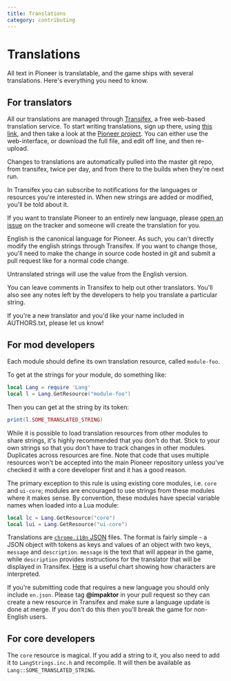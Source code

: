 ```yaml
---
title: Translations
category: contributing
---
```


# Translations

All text in Pioneer is translatable, and the game ships with several translations. Here's everything you need to know.

## For translators

All our translations are managed through [Transifex](https://transifex.com), a free web-based translation service. To start writing translations, sign up there, using [this link](https://app.transifex.com/signup/open-source/?join_org=pioneer&join_project=pioneer), and then take a look at the [Pioneer project](https://explore.transifex.com/pioneer/pioneer/). You can either use the web-interface, or download the full file, and edit off line, and then re-upload.

Changes to translations are automatically pulled into the master git repo, from transifex, twice per day, and from there to the builds when they're next run.

In Transifex you can subscribe to notifications for the languages or resources you're interested in. When new strings are added or modified, you'll be told about it.

If you want to translate Pioneer to an entirely new language, please [open an issue](https://github.com/pioneerspacesim/pioneer/issues) on the tracker and someone will create the translation for you.

English is the canonical language for Pioneer. As such, you can't directly modify the english strings through Transifex. If you want to change those, you'll need to make the change in source code hosted in git and submit a pull request like for a normal code change.

Untranslated strings will use the value from the English version.

You can leave comments in Transifex to help out other translators. You'll also see any notes left by the developers to help you translate a particular string.

If you're a new translator and you'd like your name included in AUTHORS.txt, please let us know!

## For mod developers

Each module should define its own translation resource, called `module-foo`.

To get at the strings for your module, do something like:

```lua
local Lang = require 'Lang'
local l = Lang.GetResource("module-foo")
```

Then you can get at the string by its token:

```lua
print(l.SOME_TRANSLATED_STRING)
```

While it is possible to load translation resources from other modules to share strings, it's highly recommended that you don't do that. Stick to your own strings so that you don't have to track changes in other modules. Duplicates across resources are fine. Note that code that uses multiple resources won't be accepted into the main Pioneer repository unless you've checked it with a core developer first and it has a good reason.

The primary exception to this rule is using existing core modules, i.e. `core` and `ui-core`;  modules are encouraged to use strings from these modules where it makes sense. By convention, these modules have special variable names when loaded into a Lua module:

```lua
local lc = Lang.GetResource("core")
local lui = Lang.GetResource("ui-core")
```

Translations are [`chrome.i18n` JSON](https://developer.chrome.com/extensions/i18n.html) files. The format is fairly simple - a JSON object with tokens as keys and values of an object with two keys, `message` and `description`. `message` is the text that will appear in the game, while `description` provides instructions for the translator that will be displayed in Transifex. [Here](https://www.json.org/img/string.png) is a useful chart showing how characters are interpreted.

If you're submitting code that requires a new language you should only include `en.json`. Please tag **@impaktor** in your pull request so they can create a new resource in Transifex and make sure a language update is done at merge. If you don't do this then you'll break the game for non-English users.

## For core developers

The `core` resource is magical. If you add a string to it, you also need to add it to `LangStrings.inc.h` and recompile. It will then be available as `Lang::SOME_TRANSLATED_STRING`.
